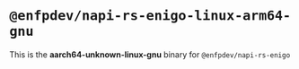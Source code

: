 # `@enfpdev/napi-rs-enigo-linux-arm64-gnu`

This is the **aarch64-unknown-linux-gnu** binary for `@enfpdev/napi-rs-enigo`

